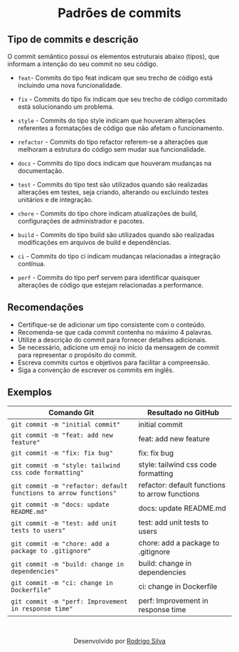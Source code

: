 <h1 align="center">Padrões de commits</h1>

## Tipo de commits e descrição

O commit semântico possui os elementos estruturais abaixo (tipos), que informam a intenção do seu commit no seu código.

- `feat`- Commits do tipo feat indicam que seu trecho de código está incluindo uma nova funcionalidade.

- `fix` - Commits do tipo fix indicam que seu trecho de código commitado está
solucionando um problema.

- `style` - Commits do tipo style indicam que houveram alterações referentes a formatações de código que não afetam o funcionamento.

- `refactor` - Commits do tipo refactor referem-se a alterações que melhoram a estrutura do código sem mudar sua funcionalidade.

- `docs` - Commits do tipo docs indicam que houveram mudanças na documentação.

- `test` - Commits do tipo test são utilizados quando são realizadas alterações em testes, seja criando, alterando ou excluindo testes unitários e de integração.

- `chore` - Commits do tipo chore indicam atualizações de build, configurações de administrador e pacotes.

- `build` - Commits do tipo build são utilizados quando são realizadas modificações em arquivos de build e dependências.

- `ci` - Commits do tipo ci indicam mudanças relacionadas a integração contínua.

- `perf` - Commits do tipo perf servem para identificar quaisquer alterações de código que estejam relacionadas a performance.

## Recomendações

- Certifique-se de adicionar um tipo consistente com o conteúdo.
- Recomenda-se que cada commit contenha no máximo 4 palavras.
- Utilize a descrição do commit para fornecer detalhes adicionais.
- Se necessário, adicione um emoji no início da mensagem de commit para representar o propósito do commit.
- Escreva commits curtos e objetivos para facilitar a compreensão.
- Siga a convenção de escrever os commits em inglês.

## Exemplos

<table>
  <thead>
    <tr>
      <th>Comando Git</th>
      <th>Resultado no GitHub</th>
    </tr>
  </thead>
 <tbody>
    <tr>
      <td>
        <code>git commit -m "initial commit"</code>
      </td>
      <td>initial commit</td>
    </tr>
    <tr>
      <td>
        <code>git commit -m "feat: add new feature"</code>
      </td>
      <td>feat: add new feature</td>
    </tr>
    <tr>
      <td>
        <code>git commit -m "fix: fix bug"</code>
      </td>
      <td>fix: fix bug</td>
    </tr>
    <tr>
      <td>
        <code>git commit -m "style: tailwind css code formatting"</code>
      </td>
      <td>style: tailwind css code formatting</td>
    </tr>
    <tr>
      <td>
        <code>git commit -m "refactor: default functions to arrow functions"</code>
      </td>
      <td>refactor: default functions to arrow functions</td>
    </tr>
    <tr>
      <td>
        <code>git commit -m "docs: update README.md"</code>
      </td>
      <td>docs: update README.md</td>
    </tr>
    <tr>
      <td>
        <code>git commit -m "test: add unit tests to users"</code>
      </td>
      <td>test: add unit tests to users</td>
    </tr>
    <tr>
      <td>
        <code>git commit -m "chore: add a package to .gitignore"</code>
      </td>
      <td>chore: add a package to .gitignore</td>
    </tr>
    <tr>
      <td>
        <code>git commit -m "build: change in dependencies"</code>
      </td>
      <td>build: change in dependencies</td>
    </tr>
    <tr>
      <td>
        <code>git commit -m "ci: change in Dockerfile"</code>
      </td>
      <td>ci: change in Dockerfile</td>
    </tr>
    <tr>
      <td>
        <code>git commit -m "perf: Improvement in response time"</code>
      </td>
      <td>perf: Improvement in response time</td>
    </tr>
  </tbody>
</table>

<br/>
<p align="center">Desenvolvido por <a href="https://www.linkedin.com/in/rodrigo-de-jesus-silva/">Rodrigo Silva</a>
</p>
